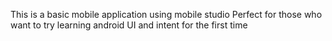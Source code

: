 This is a basic mobile application using mobile studio
Perfect for those who want to try learning android UI and intent for the first time
